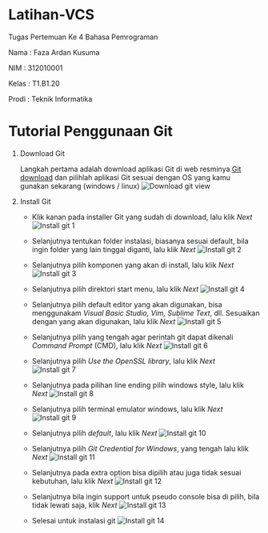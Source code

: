# Latihan-VCS
Tugas Pertemuan Ke 4 Bahasa Pemrograman

Nama    : Faza Ardan Kusuma

NIM     : 312010001

Kelas   : T1.B1.20

Prodi   : Teknik Informatika

# Tutorial Penggunaan Git

1. Download Git
   
    Langkah pertama adalah download aplikasi Git di web resminya [Git download](https://git-scm.com/) dan pilihlah aplikasi Git sesuai dengan OS yang kamu gunakan sekarang (windows / linux)
    ![Download git view](Pic/gitdownload.png)

2. Install Git

    * Klik kanan pada installer Git yang sudah di download, lalu klik *Next*
    ![Install git 1](Pic/Installgit1.png)

    * Selanjutnya tentukan folder instalasi, biasanya sesuai default, bila ingin folder yang lain tinggal diganti, lalu klik *Next*
    ![Install git 2](Pic/Installgit2.png)

    * Selanjutnya pilih komponen yang akan di install, lalu klik *Next*
    ![Install git 3](Pic/Installgit3.png)

    * Selanjutnya pilih direktori start menu, lalu klik *Next*
    ![Install git 4](Pic/Installgit4.png)

    * Selanjutnya pilih default editor yang akan digunakan, bisa menggunakam *Visual Basic Studio, Vim, Sublime Text*, dll. Sesuaikan dengan yang akan digunakan, lalu klik *Next*
    ![Install git 5](Pic/Installgit5.png)

    * Selanjutnya pilih yang tengah agar perintah git dapat dikenali *Command Prompt* (CMD), lalu klik *Next*
    ![Install git 6](Pic/Installgit6.png)

    * Selanjutnya pilih *Use the OpenSSL library*, lalu klik *Next*
    ![Install git 7](Pic/Installgit7.png)

    * Selanjutnya pada pilihan line ending pilih windows style, lalu klik *Next*
    ![Install git 8](Pic/Installgit8.png)

    * Selanjutnya pilih terminal emulator windows, lalu klik *Next*
    ![Install git 9](Pic/Installgit9.png)


    * Selanjutnya pilih *default*, lalu klik *Next*
    ![Install git 10](Pic/Installgit10.png)

    * Selanjutnya pilih *Git Credential for Windows*, yang tengah lalu klik *Next*
    ![Install git 11](Pic/Installgit11.png)

    * Selanjutnya pada extra option bisa dipilih atau juga tidak sesuai kebutuhan, lalu klik *Next*
    ![Install git 12](Pic/Installgit12.png)

    * Selanjutnya bila ingin support untuk pseudo console bisa di pilih, bila tidak lewati saja, klik *Next*
    ![Install git 13](Pic/Installgit13.png)

    * Selesai untuk instalasi git
    ![Install git 14](Pic/Installgit14.png)

